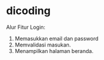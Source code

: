 # dicoding
Alur Fitur Login:
1. Memasukkan email dan password
2. Memvalidasi masukan.
3. Menampilkan halaman beranda.

